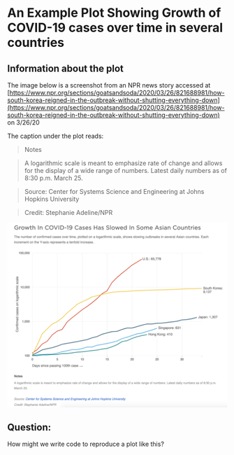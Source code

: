 # An Example Plot Showing Growth of COVID-19 cases over time in several countries

## Information about the plot
The image below is a screenshot from an NPR news story accessed at 
[https://www.npr.org/sections/goatsandsoda/2020/03/26/821688981/how-south-korea-reigned-in-the-outbreak-without-shutting-everything-down](https://www.npr.org/sections/goatsandsoda/2020/03/26/821688981/how-south-korea-reigned-in-the-outbreak-without-shutting-everything-down)
on 3/26/20

The caption under the plot reads:
> Notes

> A logarithmic scale is meant to emphasize rate of change and allows for the display of a wide range of numbers. Latest daily numbers as of 8:30 p.m. March 25.

> Source: Center for Systems Science and Engineering at Johns Hopkins University

> Credit: Stephanie Adeline/NPR


![growth of COVID-19 in several Asian countries compared to the U.S.](SpreadOfCOVID-19inAsianCountries.png)


## Question:
How might we write code to reproduce a plot like this?
